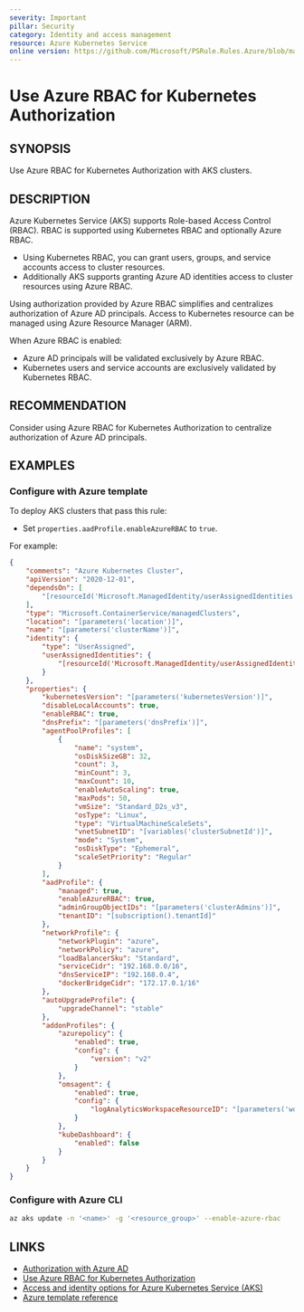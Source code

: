 ```yaml
---
severity: Important
pillar: Security
category: Identity and access management
resource: Azure Kubernetes Service
online version: https://github.com/Microsoft/PSRule.Rules.Azure/blob/main/docs/en/rules/Azure.AKS.AzureRBAC.md
---
```


# Use Azure RBAC for Kubernetes Authorization

## SYNOPSIS

Use Azure RBAC for Kubernetes Authorization with AKS clusters.

## DESCRIPTION

Azure Kubernetes Service (AKS) supports Role-based Access Control (RBAC).
RBAC is supported using Kubernetes RBAC and optionally Azure RBAC.

- Using Kubernetes RBAC, you can grant users, groups, and service accounts access to cluster resources.
- Additionally AKS supports granting Azure AD identities access to cluster resources using Azure RBAC.

Using authorization provided by Azure RBAC simplifies and centralizes authorization of Azure AD principals.
Access to Kubernetes resource can be managed using Azure Resource Manager (ARM).

When Azure RBAC is enabled:

- Azure AD principals will be validated exclusively by Azure RBAC.
- Kubernetes users and service accounts are exclusively validated by Kubernetes RBAC.

## RECOMMENDATION

Consider using Azure RBAC for Kubernetes Authorization to centralize authorization of Azure AD principals.

## EXAMPLES

### Configure with Azure template

To deploy AKS clusters that pass this rule:

- Set `properties.aadProfile.enableAzureRBAC` to `true`.

For example:

```json
{
    "comments": "Azure Kubernetes Cluster",
    "apiVersion": "2020-12-01",
    "dependsOn": [
        "[resourceId('Microsoft.ManagedIdentity/userAssignedIdentities', parameters('identityName'))]"
    ],
    "type": "Microsoft.ContainerService/managedClusters",
    "location": "[parameters('location')]",
    "name": "[parameters('clusterName')]",
    "identity": {
        "type": "UserAssigned",
        "userAssignedIdentities": {
            "[resourceId('Microsoft.ManagedIdentity/userAssignedIdentities', parameters('identityName'))]": {}
        }
    },
    "properties": {
        "kubernetesVersion": "[parameters('kubernetesVersion')]",
        "disableLocalAccounts": true,
        "enableRBAC": true,
        "dnsPrefix": "[parameters('dnsPrefix')]",
        "agentPoolProfiles": [
            {
                "name": "system",
                "osDiskSizeGB": 32,
                "count": 3,
                "minCount": 3,
                "maxCount": 10,
                "enableAutoScaling": true,
                "maxPods": 50,
                "vmSize": "Standard_D2s_v3",
                "osType": "Linux",
                "type": "VirtualMachineScaleSets",
                "vnetSubnetID": "[variables('clusterSubnetId')]",
                "mode": "System",
                "osDiskType": "Ephemeral",
                "scaleSetPriority": "Regular"
            }
        ],
        "aadProfile": {
            "managed": true,
            "enableAzureRBAC": true,
            "adminGroupObjectIDs": "[parameters('clusterAdmins')]",
            "tenantID": "[subscription().tenantId]"
        },
        "networkProfile": {
            "networkPlugin": "azure",
            "networkPolicy": "azure",
            "loadBalancerSku": "Standard",
            "serviceCidr": "192.168.0.0/16",
            "dnsServiceIP": "192.168.0.4",
            "dockerBridgeCidr": "172.17.0.1/16"
        },
        "autoUpgradeProfile": {
            "upgradeChannel": "stable"
        },
        "addonProfiles": {
            "azurepolicy": {
                "enabled": true,
                "config": {
                    "version": "v2"
                }
            },
            "omsagent": {
                "enabled": true,
                "config": {
                    "logAnalyticsWorkspaceResourceID": "[parameters('workspaceId')]"
                }
            },
            "kubeDashboard": {
                "enabled": false
            }
        }
    }
}
```

### Configure with Azure CLI

```bash
az aks update -n '<name>' -g '<resource_group>' --enable-azure-rbac
```

## LINKS

- [Authorization with Azure AD](https://docs.microsoft.com/azure/architecture/framework/security/design-identity-authorization)
- [Use Azure RBAC for Kubernetes Authorization](https://docs.microsoft.com/azure/aks/manage-azure-rbac)
- [Access and identity options for Azure Kubernetes Service (AKS)](https://docs.microsoft.com/azure/aks/concepts-identity#azure-rbac-for-kubernetes-authorization)
- [Azure template reference](https://docs.microsoft.com/azure/templates/microsoft.containerservice/managedclusters)
